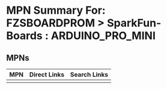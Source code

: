 



# MPN Summary For: FZSBOARDPROM > SparkFun-Boards : ARDUINO_PRO_MINI

## MPNs
  

|MPN|Direct Links|Search Links|
| :--- | :--- | :--- |
||||
